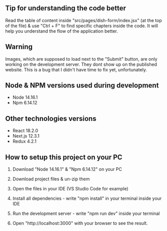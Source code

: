 ## Tip for understanding the code better

Read the table of content inside "src/pages/dish-form/index.jsx" (at the top of the file) & use "Ctrl + F" to find specific chapters inside the code. It will help you understand the flow of the application better.

## Warning

Images, which are supposed to load next to the "Submit" button, are only working on the development server. They dont show up on the published website. This is a bug that I didn't have time to fix yet, unfortunately.

## Node & NPM versions used during development

- Node 14.16.1
- Npm 6.14.12

## Other technologies versions

- React 18.2.0
- Next.js 12.3.1
- Redux 4.2.1

## How to setup this project on your PC

1. Download "Node 14.16.1" & "Npm 6.14.12" on your PC

2. Download project files & un-zip them

3. Open the files in your IDE (VS Studio Code for example)

4. Install all dependencies - write "npm install" in your terminal inside your IDE

5. Run the development server - write "npm run dev" inside your terminal

6. Open "http://localhost:3000" with your browser to see the result.

